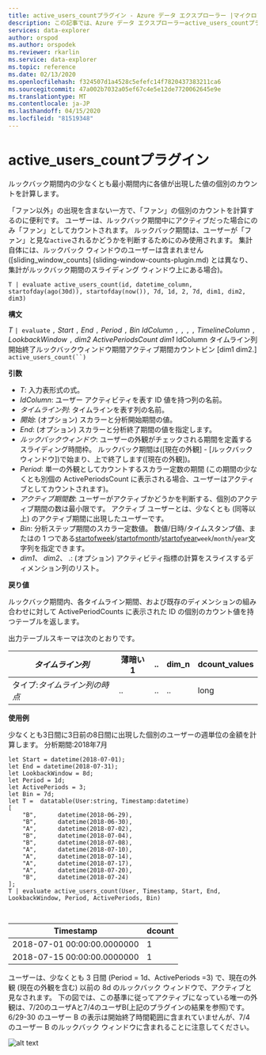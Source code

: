```yaml
---
title: active_users_countプラグイン - Azure データ エクスプローラー |マイクロソフトドキュメント
description: この記事では、Azure データ エクスプローラーactive_users_countプラグインについて説明します。
services: data-explorer
author: orspod
ms.author: orspodek
ms.reviewer: rkarlin
ms.service: data-explorer
ms.topic: reference
ms.date: 02/13/2020
ms.openlocfilehash: f324507d1a4528c5efefc14f7820437383211ca6
ms.sourcegitcommit: 47a002b7032a05ef67c4e5e12de7720062645e9e
ms.translationtype: MT
ms.contentlocale: ja-JP
ms.lasthandoff: 04/15/2020
ms.locfileid: "81519348"
---
```

# <a name="active_users_count-plugin"></a>active_users_countプラグイン

ルックバック期間内の少なくとも最小期間内に各値が出現した値の個別のカウントを計算します。

「ファン以外」の出現を含まない一方で、「ファン」の個別のカウントを計算するのに便利です。 ユーザーは、ルックバック期間中にアクティブだった場合にのみ「ファン」としてカウントされます。 ルックバック期間は、ユーザーが「ファン」と見な`active`されるかどうかを判断するためにのみ使用されます。 集計自体には、ルックバック ウィンドウのユーザーは含まれません ([sliding_window_counts] (sliding-window-counts-plugin.md) とは異なり、集計がルックバック期間のスライディング ウィンドウ上にある場合)。

```kusto
T | evaluate active_users_count(id, datetime_column, startofday(ago(30d)), startofday(now()), 7d, 1d, 2, 7d, dim1, dim2, dim3)
```

**構文**

*T* `| evaluate` `,` *Start* `,` *End* `,` *Period* `,` *Bin* *IdColumn* `,` `,` `,` `,` *TimelineColumn* `,` *LookbackWindow* `,` *dim2* *ActivePeriodsCount* *dim1* IdColumn タイムライン列開始終了ルックバックウィンドウ期間アクティブ期間カウントビン [dim1 dim2.] `active_users_count(``)`

**引数**

* *T*: 入力表形式の式。
* *IdColumn*: ユーザー アクティビティを表す ID 値を持つ列の名前。 
* *タイムライン列*: タイムラインを表す列の名前。
* *開始*: (オプション) スカラーと分析開始期間の値。
* *End*: (オプション) スカラーと分析終了期間の値を指定します。
* *ルックバックウィンドウ*: ユーザーの外観がチェックされる期間を定義するスライディング時間枠。 ルックバック期間は([現在の外観] - [ルックバックウィンドウ])で始まり、上で終了します([現在の外観])。 
* *Period*: 単一の外観としてカウントするスカラー定数の期間 (この期間の少なくとも別個の ActivePeriodsCount に表示される場合、ユーザーはアクティブとしてカウントされます)。
* *アクティブ期間数*: ユーザーがアクティブかどうかを判断する、個別のアクティブ期間の数は最小限です。 アクティブ ユーザーとは、少なくとも (同等以上) のアクティブ期間に出現したユーザーです。
* *Bin*: 分析ステップ期間のスカラー定数値。 数値/日時/タイムスタンプ値、またはの 1 つである[startofweek](startofweekfunction.md)/[startofmonth](startofmonthfunction.md)/[startofyear](startofyearfunction.md)`week`/`month`/`year`文字列を指定できます。
* *dim1*、 *dim2*、 .: (オプション) アクティビティ指標の計算をスライスするディメンション列のリスト。

**戻り値**

ルックバック期間内、各タイムライン期間、および既存のディメンションの組み合わせに対して ActivePeriodCounts に表示された ID の個別のカウント値を持つテーブルを返します。

出力テーブルスキーマは次のとおりです。

|*タイムライン列*|薄暗い1|..|dim_n|dcount_values|
|---|---|---|---|---|
|タイプ:*タイムライン列の時点*|..|..|..|long|


**使用例**

少なくとも3日間に3日前の8日間に出現した個別のユーザーの週単位の金額を計算します。 分析期間:2018年7月

```kusto
let Start = datetime(2018-07-01);
let End = datetime(2018-07-31);
let LookbackWindow = 8d;
let Period = 1d;
let ActivePeriods = 3;
let Bin = 7d; 
let T =  datatable(User:string, Timestamp:datetime)
[
    "B",      datetime(2018-06-29),
    "B",      datetime(2018-06-30),
    "A",      datetime(2018-07-02),
    "B",      datetime(2018-07-04),
    "B",      datetime(2018-07-08),
    "A",      datetime(2018-07-10),
    "A",      datetime(2018-07-14),
    "A",      datetime(2018-07-17),
    "A",      datetime(2018-07-20),
    "B",      datetime(2018-07-24)
]; 
T | evaluate active_users_count(User, Timestamp, Start, End, LookbackWindow, Period, ActivePeriods, Bin)



```

|Timestamp|dcount|
|---|---|
|2018-07-01 00:00:00.0000000|1|
|2018-07-15 00:00:00.0000000|1|

ユーザーは、少なくとも 3 日間 (Period = 1d、ActivePeriods =3) で、現在の外観 (現在の外観を含む) 以前の 8d のルックバック ウィンドウで、アクティブと見なされます。 下の図では、この基準に従ってアクティブになっている唯一の外観は、7/20のユーザAと7/4のユーザB(上記のプラグインの結果を参照)です。 6/29-30 のユーザー B の表示は開始終了時間範囲に含まれていませんが、7/4 のユーザー B のルックバック ウィンドウに含まれることに注意してください。 

![alt text](images/queries/active-users-count.png "アクティブ ユーザー数")
